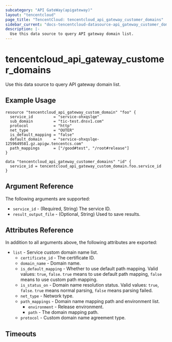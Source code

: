 ```yaml
---
subcategory: "API GateWay(apigateway)"
layout: "tencentcloud"
page_title: "TencentCloud: tencentcloud_api_gateway_customer_domains"
sidebar_current: "docs-tencentcloud-datasource-api_gateway_customer_domains"
description: |-
  Use this data source to query API gateway domain list.
---
```


# tencentcloud_api_gateway_customer_domains

Use this data source to query API gateway domain list.

## Example Usage

```hcl
resource "tencentcloud_api_gateway_custom_domain" "foo" {
  service_id         = "service-ohxqslqe"
  sub_domain         = "tic-test.dnsv1.com"
  protocol           = "http"
  net_type           = "OUTER"
  is_default_mapping = "false"
  default_domain     = "service-ohxqslqe-1259649581.gz.apigw.tencentcs.com"
  path_mappings      = ["/good#test", "/root#release"]
}

data "tencentcloud_api_gateway_customer_domains" "id" {
  service_id = tencentcloud_api_gateway_custom_domain.foo.service_id
}
```

## Argument Reference

The following arguments are supported:

* `service_id` - (Required, String) The service ID.
* `result_output_file` - (Optional, String) Used to save results.

## Attributes Reference

In addition to all arguments above, the following attributes are exported:

* `list` - Service custom domain name list.
  * `certificate_id` - The certificate ID.
  * `domain_name` - Domain name.
  * `is_default_mapping` - Whether to use default path mapping. Valid values: `true`, `false`. `true` means to use default path mapping, `false` means to use custom path mapping.
  * `is_status_on` - Domain name resolution status. Valid values: `true`, `false`. `true` means normal parsing, `false` means parsing failed.
  * `net_type` - Network type.
  * `path_mappings` - Domain name mapping path and environment list.
    * `environment` - Release environment.
    * `path` - The domain mapping path.
  * `protocol` - Custom domain name agreement type.


## Timeouts

<no value>


